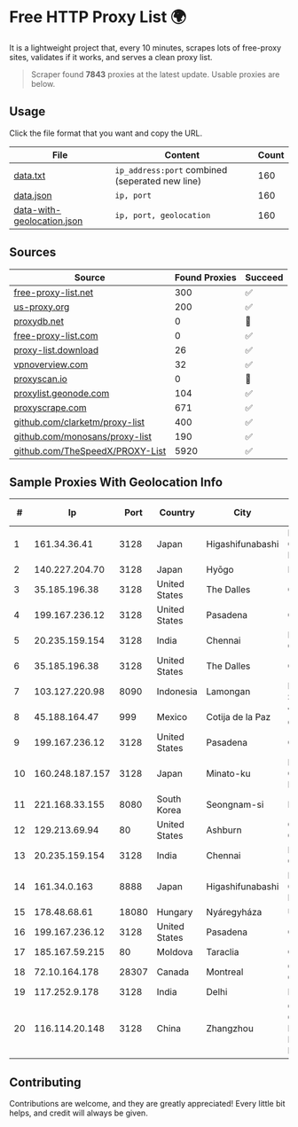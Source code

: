 
# Free HTTP Proxy List 🌍

It is a lightweight project that, every 10 minutes, scrapes lots of free-proxy sites, validates if it works, and serves a clean proxy list.


> Scraper found **7843** proxies at the latest update. Usable proxies are below.

## Usage

Click the file format that you want and copy the URL.


|File|Content|Count|
|----|-------|-----|
|[data.txt](https://raw.githubusercontent.com/themiralay/Proxy-List-World/master/data.txt)|`ip_address:port` combined (seperated new line)|160|
|[data.json](https://raw.githubusercontent.com/themiralay/Proxy-List-World/master/data.json)|`ip, port`|160|
|[data-with-geolocation.json](https://raw.githubusercontent.com/themiralay/Proxy-List-World/master/data-with-geolocation.json)|`ip, port, geolocation`|160|

## Sources

|Source|Found Proxies|Succeed|
|------|-------------|-------|
|[free-proxy-list.net](https://free-proxy-list.net)|300|✅|
|[us-proxy.org](https://www.us-proxy.org)|200|✅|
|[proxydb.net](http://proxydb.net)|0|🚫|
|[free-proxy-list.com](https://free-proxy-list.com/?page=&port=&type%5B%5D=http&type%5B%5D=https&up_time=0&search=Search)|0|✅|
|[proxy-list.download](https://www.proxy-list.download/HTTP)|26|✅|
|[vpnoverview.com](https://vpnoverview.com/privacy/anonymous-browsing/free-proxy-servers)|32|✅|
|[proxyscan.io](https://www.proxyscan.io)|0|🚫|
|[proxylist.geonode.com](https://proxylist.geonode.com/api/proxy-list?limit=300&page=1&sort_by=lastChecked&sort_type=desc&protocols=http,https)|104|✅|
|[proxyscrape.com](https://api.proxyscrape.com/v2/?request=displayproxies&protocol=http&timeout=10000&country=all&ssl=all&anonymity=all)|671|✅|
|[github.com/clarketm/proxy-list](https://raw.githubusercontent.com/clarketm/proxy-list/master/proxy-list-raw.txt)|400|✅|
|[github.com/monosans/proxy-list](https://raw.githubusercontent.com/monosans/proxy-list/main/proxies/http.txt)|190|✅|
|[github.com/TheSpeedX/PROXY-List](https://raw.githubusercontent.com/TheSpeedX/PROXY-List/master/http.txt)|5920|✅|


## Sample Proxies With Geolocation Info

|#|Ip|Port|Country|City|Internet Service Provider|
|-|--|----|-------|----|-------------------------|
|1|161.34.36.41|3128|Japan|Higashifunabashi|NTT PC Communications, Inc.|
|2|140.227.204.70|3128|Japan|Hyōgo|InfoSphere|
|3|35.185.196.38|3128|United States|The Dalles|Google LLC|
|4|199.167.236.12|3128|United States|Pasadena|GLOBAL IT|
|5|20.235.159.154|3128|India|Chennai|Microsoft Corporation|
|6|35.185.196.38|3128|United States|The Dalles|Google LLC|
|7|103.127.220.98|8090|Indonesia|Lamongan|PT Multi Guna Sinergi|
|8|45.188.164.47|999|Mexico|Cotija de la Paz|Velocom SA De CV|
|9|199.167.236.12|3128|United States|Pasadena|GLOBAL IT|
|10|160.248.187.157|3128|Japan|Minato-ku|NTT PC Communications, Inc.|
|11|221.168.33.155|8080|South Korea|Seongnam-si|Korea Telecom|
|12|129.213.69.94|80|United States|Ashburn|Oracle Corporation|
|13|20.235.159.154|3128|India|Chennai|Microsoft Corporation|
|14|161.34.0.163|8888|Japan|Higashifunabashi|NTT PC Communications, Inc.|
|15|178.48.68.61|18080|Hungary|Nyáregyháza|UPC|
|16|199.167.236.12|3128|United States|Pasadena|GLOBAL IT|
|17|185.167.59.215|80|Moldova|Taraclia|Caghet-plus SRL|
|18|72.10.164.178|28307|Canada|Montreal|GloboTech Communications|
|19|117.252.9.178|3128|India|Delhi|BSNL Internet|
|20|116.114.20.148|3128|China|Zhangzhou|CNC Group CHINA169 Neimeng Province Network|



## Contributing

Contributions are welcome, and they are greatly appreciated! Every
little bit helps, and credit will always be given.

